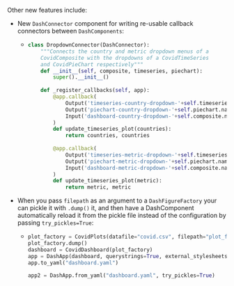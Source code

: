 Other new features include:

- New `DashConnector` component for writing re-usable callback connectors between `DashComponents`:
  - ```python
    class DropdownConnector(DashConnector):
        """Connects the country and metric dropdown menus of a
        CovidComposite with the dropdowns of a CovidTimeSeries 
        and CovidPieChart respectively"""
        def __init__(self, composite, timeseries, piechart):
            super().__init__()
        
        def _register_callbacks(self, app):
            @app.callback(
                Output('timeseries-country-dropdown-'+self.timeseries.name, 'value'),
                Output('piechart-country-dropdown-'+self.piechart.name, 'value'),
                Input('dashboard-country-dropdown-'+self.composite.name, 'value'),
            )
            def update_timeseries_plot(countries):
                return countries, countries
        
            @app.callback(
                Output('timeseries-metric-dropdown-'+self.timeseries.name, 'value'),
                Output('piechart-metric-dropdown-'+self.piechart.name, 'value'),
                Input('dashboard-metric-dropdown-'+self.composite.name, 'value'),
            )
            def update_timeseries_plot(metric):
                return metric, metric
    ```


- When you pass `filepath` as an argument to a `DashFigureFactory` your can pickle it with `.dump()` it, and then have a DashComponent automatically reload it from the pickle file instead of the configuration by passing `try_pickles=True`:

  - ```python
    plot_factory = CovidPlots(datafile="covid.csv", filepath="plot_factory.pkl")
    plot_factory.dump()
    dashboard = CovidDashboard(plot_factory)
    app = DashApp(dashboard, querystrings=True, external_stylesheets=[FLATLY])
    app.to_yaml("dashboard.yaml")

    app2 = DashApp.from_yaml("dashboard.yaml", try_pickles=True)
    ```
